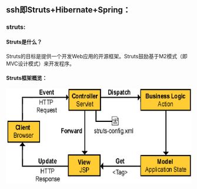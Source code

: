 ## ssh即Struts+Hibernate+Spring：

### struts:

#### Struts是什么？

Struts的目标是提供一个开发Web应用的开源框架。Struts鼓励基于M2模式（即MVC设计模式）来开发程序。

#### Struts框架概览：

![](/assets/impor.png)



